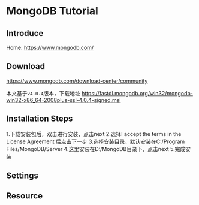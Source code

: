 # MongoDB Tutorial

## Introduce

Home: https://www.mongodb.com/
## Download
https://www.mongodb.com/download-center/community

本文基于`v4.0.4`版本，下载地址
https://fastdl.mongodb.org/win32/mongodb-win32-x86_64-2008plus-ssl-4.0.4-signed.msi
## Installation Steps

1.下载安装包后，双击进行安装，点击next
2.选择I accept the terms in the License Agreement 后点击下一步
3.选择安装目录，默认安装在C:/Program Files/MongoDB/Server
4.这里安装在D:/MongoDB目录下，点击next
5.完成安装

## Settings
## Resource
